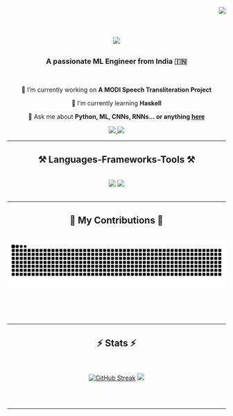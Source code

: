 <!--
**Harbringe/Harbringe** is a ✨ _special_ ✨ repository because its `README.md` (this file) appears on your GitHub profile.

Here are some ideas to get you started:

- 🔭 I’m currently working on ...
- 🌱 I’m currently learning ...
- 👯 I’m looking to collaborate on ...
- 🤔 I’m looking for help with ...
- 💬 Ask me about ...
- 📫 How to reach me: ...
- 😄 Pronouns: ...
- ⚡ Fun fact: ...
-->
<div align="right">
    
[![](https://visitcount.itsvg.in/api?id=harbringe&icon=0&color=3)](https://visitcount.itsvg.in)
    
</div>
<h1 align="center">
    <img src="https://readme-typing-svg.herokuapp.com/?font=Righteous&size=35&center=true&vCenter=true&width=500&height=70&duration=4000&lines=Hi+There!+👋;+I'm+Aaditya!;" />
</h1>

<h3 align="center">A passionate ML Engineer from India 🇮🇳</h3>

<br/>

<div align="center">
 
 🔭 I’m currently working on **A MODI Speech Transliteration Project**
 
 🌱 I’m currently learning **Haskell**

💬 Ask me about **Python, ML, CNNs, RNNs... or anything [here](https://github.com/Harbringe/Harbringe/issues)**


 </div>
 
<div align="center"> 
  <a href="mailto:aadityamehetre@icloud.com">
    <img src="https://img.shields.io/badge/Gmail-333333?style=for-the-badge&logo=gmail&logoColor=red" />
  </a>
  <a href="https://linkedin.com/in/aadityamehetre" target="_blank">
    <img src="https://img.shields.io/badge/LinkedIn-0077B5?style=for-the-badge&logo=linkedin&logoColor=white" target="_blank" />
  </a>
<!--   <a href="https://salesp07.github.io" target="_blank">
     <img src="https://img.shields.io/badge/Portfolio-FF5722?style=for-the-badge&logo=todoist&logoColor=white" target="_blank" /> 
  </a>
-->
</div>

 <hr/>
 
<h2 align="center">⚒️ Languages-Frameworks-Tools ⚒️</h2>
<br/>
<div align="center">
    <img src="https://skillicons.dev/icons?i=bootstrap,html,css,vscode,github,figma,tailwind,git,haskell,tensorflow,mongodb" />
    <img src="https://skillicons.dev/icons?i=python,javascript,c,java,mysql,flask,opencv,aws,docker,blender,postman,unity,git,github"/><br>
</div>

<br/>
<hr/>

<div align="center">
  <h2>🐍 My Contributions 🐍</h2>
  <br>
  <img alt="snake eating my contributions" src="https://raw.githubusercontent.com/Harbringe/Harbringe/output/github-contribution-grid-snake.svg" />
  
  <br/><br/><br/>
</div>

<hr/>
<div align=center>
<h2 align="center">⚡ Stats ⚡</h2>
<br>

<a href="https://git.io/streak-stats"><img src="github-readme-streak-stats-seven-gamma.vercel.app?user=Harbringe&theme=tokyonight" alt="GitHub Streak" /></a>
![](https://github-readme-stats.vercel.app/api/top-langs/?username=harbringe&theme=tokyonight&hide_border=true&include_all_commits=false&count_private=true&layout=compact)

</div>

<br/><br/>

<hr/>

<br/>

<!--
<div align=center>
<h2 align="center">Random Quote</h2>
<br>

![](https://quotes-github-readme.vercel.app/api?type=horizontal&theme=tokyonight)

</div>


<br/>
-->






  
<!-- Proudly created with GPRM ( https://gprm.itsvg.in ) -->

